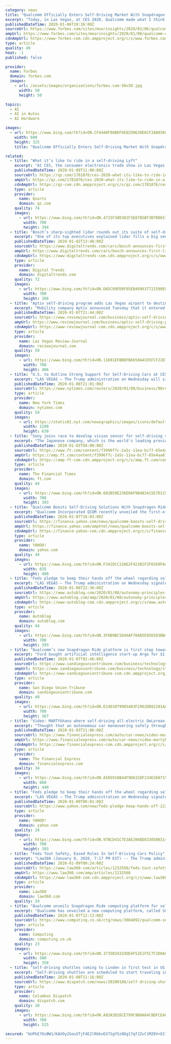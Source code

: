 ```yaml
---
category: news
title: "Qualcomm Officially Enters Self-Driving Market With Snapdragon Ride Platform And Extends Partnership With GM To Include ADAS"
excerpt: "Today, in Las Vegas, at CES 2020, Qualcomm made what I think is the company’s biggest announcement yet in the automotive market: the unveiling of its new Snapdragon Autonomous driving platform for self-driving cars, called the “Qualcomm Snapdragon Ride”. In addition, Qualcomm announced it is extending its partnership with General Motors ..."
publishedDateTime: 2020-01-06T19:36:00Z
sourceUrl: https://www.forbes.com/sites/moorinsights/2020/01/06/qualcomm-officially-enters-self-driving-market-with-snapdragon-ride-platform-and-extends-partnership-with-gm-to-include-adas/
ampUrl: https://www.forbes.com/sites/moorinsights/2020/01/06/qualcomm-officially-enters-self-driving-market-with-snapdragon-ride-platform-and-extends-partnership-with-gm-to-include-adas/amp/
cdnAmpUrl: https://www-forbes-com.cdn.ampproject.org/c/s/www.forbes.com/sites/moorinsights/2020/01/06/qualcomm-officially-enters-self-driving-market-with-snapdragon-ride-platform-and-extends-partnership-with-gm-to-include-adas/amp/
type: article
quality: 49
heat: -1
published: false

provider:
  name: Forbes
  domain: forbes.com
  images:
    - url: /assets/images/organizations/forbes.com-50x50.jpg
      width: 50
      height: 50

topics:
  - AI
  - AI in Autos
  - AI Hardware

images:
  - url: https://www.bing.com/th?id=ON.CF44A8F96BDF6E8CD9630E6CF2A80368
    width: 600
    height: 315
    title: "Qualcomm Officially Enters Self-Driving Market With Snapdragon Ride Platform And Extends Partnership With GM To Include ADAS"

related:
  - title: "What it’s like to ride in a self-driving Lyft"
    excerpt: "At CES, the consumer electronics trade show in Las Vegas this week, I hit the jackpot: getting picked up in a self-driving Lyft. A few days ago, when I arrived in the city and opened the Lyft app, I was presented with the option to travel in one of its autonomous cars, powered by Aptiv. Lyft has been testing these vehicles in Vegas since early ..."
    publishedDateTime: 2020-01-09T11:00:00Z
    sourceUrl: https://qz.com/1781876/ces-2020-what-its-like-to-ride-in-a-self-driving-lyft/
    ampUrl: https://qz.com/1781876/ces-2020-what-its-like-to-ride-in-a-self-driving-lyft/amp/
    cdnAmpUrl: https://qz-com.cdn.ampproject.org/c/s/qz.com/1781876/ces-2020-what-its-like-to-ride-in-a-self-driving-lyft/amp/
    type: article
    provider:
      name: Quartz
      domain: qz.com
    quality: 74
    images:
      - url: https://www.bing.com/th?id=ON.4715F38D382F3E87B5BF3B7B0657E1B5
        width: 700
        height: 394
  - title: "Bosch’s sharp-sighted lidar rounds out its suite of self-driving technology"
    excerpt: "One of its top executives explained lidar fills a big sensor gap in its suite of autonomous driving technology, and it makes driverless cars a viable possibility. Self-driving cars need to paint a highly detailed digital image of the world around them in order to operate safely and reliably in a variety of different conditions. Bosch has spent ..."
    publishedDateTime: 2020-01-02T13:48:00Z
    sourceUrl: https://www.digitaltrends.com/cars/bosch-announces-first-lidar-for-self-driving-cars-ahead-of-ces-2020/
    ampUrl: https://www.digitaltrends.com/cars/bosch-announces-first-lidar-for-self-driving-cars-ahead-of-ces-2020/?amp
    cdnAmpUrl: https://www-digitaltrends-com.cdn.ampproject.org/c/s/www.digitaltrends.com/cars/bosch-announces-first-lidar-for-self-driving-cars-ahead-of-ces-2020/?amp
    type: article
    provider:
      name: Digital Trends
      domain: digitaltrends.com
    quality: 72
    images:
      - url: https://www.bing.com/th?id=ON.DA5C09FD9F05EB489637721590E06E49
        width: 700
        height: 366
  - title: "Aptiv self-driving program adds Las Vegas airport to destinations"
    excerpt: "Mobility company Aptiv announced Tuesday that it entered into a pilot program with McCarran International Airport, adding to a list of over 3,400 destinations around Las Vegas its self-driving vehicles serve through a partnership with Lyft. The rides to and from the airport are not yet available to the public on the Lyft program, as Aptiv ..."
    publishedDateTime: 2020-01-07T21:44:00Z
    sourceUrl: https://www.reviewjournal.com/business/aptiv-self-driving-program-adds-las-vegas-airport-to-destinations-1930290/
    ampUrl: https://www.reviewjournal.com/business/aptiv-self-driving-program-adds-las-vegas-airport-to-destinations-1930290/amp/
    cdnAmpUrl: https://www-reviewjournal-com.cdn.ampproject.org/c/s/www.reviewjournal.com/business/aptiv-self-driving-program-adds-las-vegas-airport-to-destinations-1930290/amp/
    type: article
    provider:
      name: Las Vegas Review-Journal
      domain: reviewjournal.com
    quality: 59
    images:
      - url: https://www.bing.com/th?id=ON.11D81EFBBDFB6658A4CD5FCF22D79283
        width: 700
        height: 466
  - title: "U.S. to Outline Strong Support for Self-Driving Cars at CES"
    excerpt: "LAS VEGAS — The Trump administration on Wednesday will signal strong support for self-driving vehicles as it releases new guidance from federal agencies at the annual CES tech conference. U.S. Transportation Secretary Elaine Chao is unveiling the administration's latest principles for autonomous vehicles -- dubbed 4.0, which she says unifies ..."
    publishedDateTime: 2020-01-08T21:01:00Z
    sourceUrl: https://www.nytimes.com/reuters/2020/01/08/business/08reuters-tech-ces-selfdriving.html
    type: article
    provider:
      name: New York Times
      domain: nytimes.com
    quality: 54
    images:
      - url: https://static01.nyt.com/newsgraphics/images/icons/defaultPromoCrop.png
        width: 1200
        height: 630
  - title: "Sony joins race to develop vision sensor for self-driving vehicles"
    excerpt: "The Japanese company, which is the world's leading provider of camera sensors, is joining the global race to develop the “lidar” vision-sensing technology that is a crucial component of self-driving cars’ safety and functionality. “Smartphones probably made the biggest impact in the 21st century in terms of changing people’s lives."
    publishedDateTime: 2020-01-03T04:00:00Z
    sourceUrl: https://www.ft.com/content/f3996f7c-2a5c-11ea-bc77-65e4aa615551
    ampUrl: https://amp.ft.com/content/f3996f7c-2a5c-11ea-bc77-65e4aa615551
    cdnAmpUrl: https://amp-ft-com.cdn.ampproject.org/c/s/amp.ft.com/content/f3996f7c-2a5c-11ea-bc77-65e4aa615551
    type: article
    provider:
      name: The Financial Times
      domain: ft.com
    quality: 44
    images:
      - url: https://www.bing.com/th?id=ON.682B59E236E0AF9B4B3415E7D115533A
        width: 700
        height: 393
  - title: "Qualcomm Boosts Self-Driving Solutions With Snapdragon Ride"
    excerpt: "Qualcomm Incorporated QCOM recently unveiled the first-of-its-kind automotive platform — Snapdragon Ride — which enables automakers to transform their vehicles into self-driving cars using AI. The chip maker giant’s latest foray into the automotive command and control systems is likely to give tough competition to major players like ..."
    publishedDateTime: 2020-01-07T16:03:00Z
    sourceUrl: https://finance.yahoo.com/news/qualcomm-boosts-self-driving-solutions-133401637.html
    ampUrl: https://finance.yahoo.com/amphtml/news/qualcomm-boosts-self-driving-solutions-133401637.html
    cdnAmpUrl: https://finance-yahoo-com.cdn.ampproject.org/c/s/finance.yahoo.com/amphtml/news/qualcomm-boosts-self-driving-solutions-133401637.html
    type: article
    provider:
      name: YAHOO!
      domain: yahoo.com
    quality: 44
    images:
      - url: https://www.bing.com/th?id=ON.F341DCC22AE2F422B1F2F6569FA465E5
        width: 635
        height: 400
  - title: "Feds pledge to keep their hands off the wheel regarding self-driving"
    excerpt: "LAS VEGAS — The Trump administration on Wednesday signaled strong support for self-driving vehicles as it released new guidance from federal agencies at the annual CES tech conference. U.S. Transportation Secretary Elaine Chao unveiled the administration's latest principles for autonomous vehicles — dubbed AV 4.0 — which she says unifies ..."
    publishedDateTime: 2020-01-08T22:30:00Z
    sourceUrl: https://www.autoblog.com/2020/01/08/autonomy-principles-ces-trump-elaine-chao/
    ampUrl: https://www.autoblog.com/amp/2020/01/08/autonomy-principles-ces-trump-elaine-chao/
    cdnAmpUrl: https://www-autoblog-com.cdn.ampproject.org/c/s/www.autoblog.com/amp/2020/01/08/autonomy-principles-ces-trump-elaine-chao/
    type: article
    provider:
      name: Autoblog
      domain: autoblog.com
    quality: 44
    images:
      - url: https://www.bing.com/th?id=ON.3F6B9BC5D46AF70AB5E956503BB4FE20
        width: 700
        height: 393
  - title: "Qualcomm’s new Snapdragon Ride platform is first step toward self-driving cars"
    excerpt: "Ford bought artificial intelligence start-up Argo for $1 billion to bolster its autonomous driving work. GM acquired Sidecar’s assets, invested in Lyft and bought autonomous technology startup Cruise Automation. Still, self-driving cars are likely years away from showing up on roadways in significant numbers. In the meantime, Qualcomm is ..."
    publishedDateTime: 2020-01-07T02:46:00Z
    sourceUrl: https://www.sandiegouniontribune.com/business/technology/story/2020-01-06/qualcomm-dives-deeper-into-auto-tech-with-snapdragon-ride-platform-aimed-at-self-driving-cars
    ampUrl: https://www.sandiegouniontribune.com/business/technology/story/2020-01-06/qualcomm-dives-deeper-into-auto-tech-with-snapdragon-ride-platform-aimed-at-self-driving-cars?_amp=true
    cdnAmpUrl: https://www-sandiegouniontribune-com.cdn.ampproject.org/c/s/www.sandiegouniontribune.com/business/technology/story/2020-01-06/qualcomm-dives-deeper-into-auto-tech-with-snapdragon-ride-platform-aimed-at-self-driving-cars?_amp=true
    type: article
    provider:
      name: San Diego Union-Tribune
      domain: sandiegouniontribune.com
    quality: 40
    images:
      - url: https://www.bing.com/th?id=ON.E24D1079985483F2962DD82201AA0D1E
        width: 700
        height: 367
  - title: "Video: MARTYkhana where self-driving all-electric DeLorean does flawless drifts like a pro"
    excerpt: "Thought that an autonomous car maneuvering safely through a car park was impressive? Think again. Eggheads at Stanford University have just made the coolest self-driving car you'll ever see - a self-driving DeLorean drifting like a pro. Yes, there are car manufacturers which have begun testing their autonomous prototypes in real-world ..."
    publishedDateTime: 2020-01-03T11:06:00Z
    sourceUrl: https://www.financialexpress.com/auto/car-news/video-martykhana-where-self-driving-all-electric-delorean-does-flawless-drifts-like-a-pro/1811916/
    ampUrl: https://www.financialexpress.com/auto/car-news/video-martykhana-where-self-driving-all-electric-delorean-does-flawless-drifts-like-a-pro/1811916/lite/
    cdnAmpUrl: https://www-financialexpress-com.cdn.ampproject.org/c/s/www.financialexpress.com/auto/car-news/video-martykhana-where-self-driving-all-electric-delorean-does-flawless-drifts-like-a-pro/1811916/lite/
    type: article
    provider:
      name: The Financial Express
      domain: financialexpress.com
    quality: 34
    images:
      - url: https://www.bing.com/th?id=ON.A505910B44F9D6328F234E368719C71A
        width: 660
        height: 440
  - title: "Feds pledge to keep their hands off the wheel regarding self-driving"
    excerpt: "LAS VEGAS — The Trump administration on Wednesday signaled strong support for self-driving vehicles as it released new guidance from federal agencies at the annual CES tech conference. U.S. Transportation Secretary Elaine Chao unveiled the administration's latest principles for autonomous vehicles — dubbed AV 4.0 — which she says unifies ..."
    publishedDateTime: 2020-01-09T00:01:00Z
    sourceUrl: https://www.yahoo.com/now/feds-pledge-keep-hands-off-222100743.html
    type: article
    provider:
      name: YAHOO!
      domain: yahoo.com
    quality: 24
    images:
      - url: https://www.bing.com/th?id=ON.97BCD41C7E3AE206BD83305B031429B7
        width: 700
        height: 393
  - title: "Feds Tout Safety, Eased Rules In Self-Driving Cars Policy"
    excerpt: "Law360 (January 8, 2020, 7:17 PM EST) -- The Trump administration on Wednesday updated its federal policy for developing self-driving cars, reinforcing safety guidelines and unifying federal agencies' efforts while promising to ease any regulatory barriers to U.S. innovation and competitiveness in the space. The 56-page road map issued by the ..."
    publishedDateTime: 2020-01-09T00:24:00Z
    sourceUrl: https://www.law360.com/articles/1232568/feds-tout-safety-eased-rules-in-self-driving-cars-policy
    ampUrl: https://www.law360.com/amp/articles/1232568
    cdnAmpUrl: https://www-law360-com.cdn.ampproject.org/c/s/www.law360.com/amp/articles/1232568
    type: article
    provider:
      name: Law360
      domain: law360.com
    quality: 24
  - title: "Qualcomm unveils Snapdragon Ride computing platform for self-driving cars"
    excerpt: "Qualcomm has unveiled a new computing platform, called Snapdragon Ride, which it claims will make it easier for vehicle makers to build self-driving cars. The new computing system was unveiled on Monday at the Consumer Electronics Show (CES) in Las Vegas, where the chipmaker said that it will start shipping the system to manufacturers later ..."
    publishedDateTime: 2020-01-07T12:13:00Z
    sourceUrl: https://www.computing.co.uk/ctg/news/3084892/qualcomm-snapdragon-ride-self-driving-cars
    type: article
    provider:
      name: Computing
      domain: computing.co.uk
    quality: 23
    images:
      - url: https://www.bing.com/th?id=ON.3735B34324DD4F53E1F5C7F2D8AC02AB
        width: 580
        height: 358
  - title: "Self-driving shuttles coming to Linden in first test in US residential neighborhood, official says"
    excerpt: "Self-driving shuttles are scheduled to start traveling in Linden in late January. The free service will be the first residential test in the country for self-driving shuttles, said Mandy Bishop, Smart Columbus' program manager. Get the news delivered to your inbox: Sign up for our morning, afternoon and evening newsletters The shuttles will run ..."
    publishedDateTime: 2020-01-08T11:16:00Z
    sourceUrl: https://www.dispatch.com/news/20200108/self-driving-shuttles-coming-to-linden-in-first-test-in-us-residential-neighborhood-official-says
    type: article
    provider:
      name: Columbus Dispatch
      domain: dispatch.com
    quality: 10
    images:
      - url: https://www.bing.com/th?id=ON.A92A3D26CE799C9B0A84C8DFCEACF8A3
        width: 700
        height: 525

secured: "bUPkE7OsBW1/KAVOy2GouSTjF4E2lRbbvEX7SgY5z0Dg17qfJZvC1MZ0V+O17YbDVMxgw2x7ZQ/c1UztmhoN8C9287m/urYRZY/z3Rve6CTsS19m2E7TtQTLv+mn6U725ahY7NEFyr8+zqau2cAS8Vc64qjiPN5dWCX7Hbd9R6QivjCpPUs2SjoJRVe5sWvtWPfWj3L6cZVarTCSm+dWMZjl+avPrbpoIHp0tgNOXht9SP4yWV5YYrbIZqyfAC4E2+bd17wTedIfzinGCE+ueQ==;RWbqiK7TRTAjOPwl1CNvvg=="
---
```


